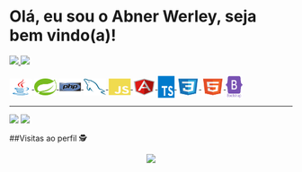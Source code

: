 # Olá, eu sou o Abner Werley, seja bem vindo(a)!


<div>
  <a href="https://https://github.com/abnerwerley">
  <img height="175em" src="https://github-readme-stats.vercel.app/api?username=abnerwerley&show_icons=true&theme=outrun&include_all_commits=true&count_private=true"/>
  <img height="175em" src="https://github-readme-stats.vercel.app/api/top-langs/?username=abnerwerley&layout=compact&langs_count=7&theme=outrun"/>
</div>

 <div style="display: inline_block"><br>
  <img align="center" alt="Java" height="30" width="40" src="https://raw.githubusercontent.com/devicons/devicon/master/icons/java/java-original.svg">
  <img align="center" alt="Spring" height="30" width="40" src="https://raw.githubusercontent.com/devicons/devicon/master/icons/spring/spring-original.svg">
   <img align="center" alt="PHP" height="30" width="40" src="https://raw.githubusercontent.com/devicons/devicon/master/icons/php/php-original.svg">
  <img align="center" alt="MySQL" height="30" width="40" src="https://raw.githubusercontent.com/devicons/devicon/master/icons/mysql/mysql-original.svg">
  <img align="center" alt="JavaScript" height="30" width="40" src="https://raw.githubusercontent.com/devicons/devicon/master/icons/javascript/javascript-plain.svg">
  <img align="center" alt="Angular" height="30" width="40" src="https://raw.githubusercontent.com/devicons/devicon/master/icons/angularjs/angularjs-original.svg">
  <img align="center" alt = TypeScript width="30" height="40" src="https://raw.githubusercontent.com/devicons/devicon/master/icons/typescript/typescript-plain.svg">  
  <img align="center" alt="CSS3" height="30" width="40" src="https://raw.githubusercontent.com/devicons/devicon/master/icons/css3/css3-original.svg">
  <img align="center" alt="HTML5" height="30" width="40" src="https://raw.githubusercontent.com/devicons/devicon/master/icons/html5/html5-original.svg">
  <img align="center" alt = Bootstrap width="30" height="40" src="https://raw.githubusercontent.com/devicons/devicon/master/icons/bootstrap/bootstrap-plain-wordmark.svg">  
  
</div>

<hr>

[<img target="blank" src="https://img.shields.io/badge/linkedin-%230077B5.svg?&style=for-the-badge&logo=linkedin&logoColor=white"/>](https://www.linkedin.com/in/abnerwerleysilva/) 
[<img target="blank" src="https://img.shields.io/badge/-gmail-2EC866?style=for-the-badge&logo=gmail&logoColor=white" />](mailto:abnerwerley77@gmail.com)
    

##Visitas ao perfil :detective: <br>
 <p align="center"> 
   <img alingn="center" src="https://profile-counter.glitch.me/abnerwerley/count.svg" />
 </p> 
